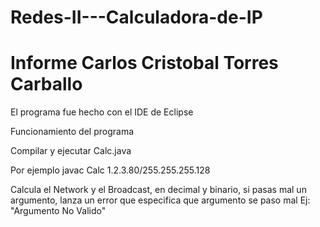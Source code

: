 # Redes-II---Calculadora-de-IP

# Informe Carlos Cristobal Torres Carballo

El programa fue hecho con el IDE de Eclipse

Funcionamiento del programa

Compilar y ejecutar Calc.java

Por ejemplo javac Calc 1.2.3.80/255.255.255.128

Calcula el Network y el Broadcast, en decimal y binario, si pasas mal un argumento, 
lanza un error que especifica que argumento se paso mal Ej: "Argumento No Valido"
